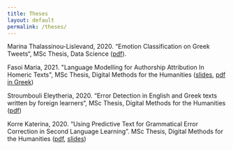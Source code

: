 ```yaml
---
title: Theses
layout: default
permalink: /theses/
---
```


Marina Thalassinou-Lislevand, 2020. “Emotion Classification on Greek Tweets“, MSc Thesis, Data Science ([pdf](/files/lislevand.pdf)).

Fasoi Maria, 2021. "Language Modelling for Authorship Attribution In Homeric Texts", MSc Thesis, Digital Methods for the Humanities ([slides](/files/mfasoi.slides.pdf), [pdf in Greek](/files/mfasoi.pdf))

Stroumbouli Eleytheria, 2020. “Error Detection in English and Greek texts written by foreign learners“, MSc Thesis, Digital Methods for the Humanities ([pdf](/files/stroumbouli.pdf))

Korre Katerina, 2020. “Using Predictive Text for Grammatical Error Correction in Second Language Learning”. MSc Thesis, Digital Methods for the Humanities ([pdf](/files/korre.pdf), [slides](/files/korre.slides.pdf))
